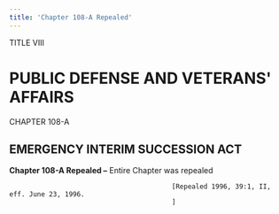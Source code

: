 ```yaml
---
title: 'Chapter 108-A Repealed'
---
```


TITLE VIII
                                             
PUBLIC DEFENSE AND VETERANS' AFFAIRS
====================================

CHAPTER 108-A
                                             
EMERGENCY INTERIM SUCCESSION ACT
--------------------------------

**Chapter 108-A Repealed –** Entire Chapter was repealed


                                             [Repealed 1996, 39:1, II, eff. June 23, 1996.
                                             ]
